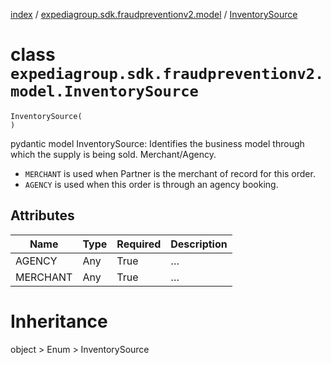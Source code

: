 [index](index.md) /
[expediagroup.sdk.fraudpreventionv2.model](expediagroup.sdk.fraudpreventionv2.model.md)
/ [InventorySource](InventorySource.md)

# class `expediagroup.sdk.fraudpreventionv2.model.InventorySource`

```
InventorySource(
)
```

pydantic model InventorySource: Identifies the business model through
which the supply is being sold. Merchant/Agency.

- `MERCHANT` is used when Partner is the merchant of record for this
  order.
- `AGENCY` is used when this order is through an agency booking.

## Attributes

| Name     | Type | Required | Description |
| -------- | ---- | -------- | ----------- |
| AGENCY   | Any  | True     | …           |
| MERCHANT | Any  | True     | …           |

# Inheritance

object > Enum > InventorySource
